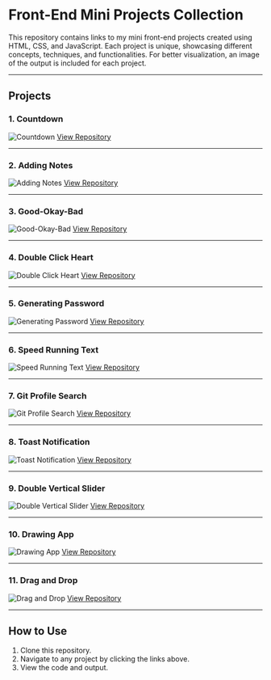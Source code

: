# Front-End Mini Projects Collection

This repository contains links to my mini front-end projects created using HTML, CSS, and JavaScript. Each project is unique, showcasing different concepts, techniques, and functionalities. For better visualization, an image of the output is included for each project.

---

## Projects

### 1. Countdown
![Countdown](./images/countdown.png)
[View Repository](https://github.com/Jayasri2021/Count-Down)

---

### 2. Adding Notes
![Adding Notes](./images/adding-notes.png)
[View Repository](https://github.com/Jayasri2021/Adding-Notes)

---

### 3. Good-Okay-Bad
![Good-Okay-Bad](./images/good-okay-bad.png)
[View Repository](https://github.com/yourusername/good-okay-bad)

---

### 4. Double Click Heart
![Double Click Heart](./images/double-click-heart.png)
[View Repository](https://github.com/yourusername/double-click-heart)

---

### 5. Generating Password
![Generating Password](./images/generating-password.png)
[View Repository](https://github.com/yourusername/generating-password)

---

### 6. Speed Running Text
![Speed Running Text](./images/speed-running-text.png)
[View Repository](https://github.com/yourusername/speed-running-text)

---

### 7. Git Profile Search
![Git Profile Search](./images/git-profile-search.png)
[View Repository](https://github.com/yourusername/git-profile-search)

---

### 8. Toast Notification
![Toast Notification](./images/toast-notification.png)
[View Repository](https://github.com/yourusername/toast-notification)

---
### 9. Double Vertical Slider
![Double Vertical Slider](./images/double-vertical-slider.png)
[View Repository](https://github.com/yourusername/double-vertical-slider)

---

### 10. Drawing App
![Drawing App](./images/drawing-app.png)
[View Repository](https://github.com/yourusername/drawing-app)

---

### 11. Drag and Drop
![Drag and Drop](./images/drag-and-drop.png)
[View Repository](https://github.com/yourusername/drag-and-drop)

---

## How to Use

1. Clone this repository.
2. Navigate to any project by clicking the links above.
3. View the code and output.
